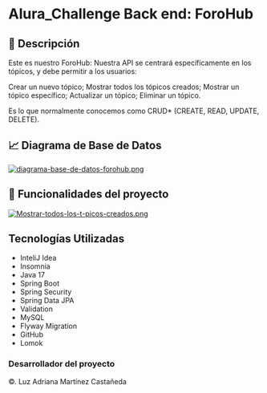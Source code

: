 
<h1>  Alura_Challenge Back end: ForoHub </h1>

<h2> 📝 Descripción</h2>
<p>
  Este es nuestro ForoHub: Nuestra API se centrará específicamente en los tópicos, y debe permitir a los usuarios:

Crear un nuevo tópico;
Mostrar todos los tópicos creados;
Mostrar un tópico específico;
Actualizar un tópico;
Eliminar un tópico.

Es lo que normalmente conocemos como CRUD* (CREATE, READ, UPDATE, DELETE).
</p>

## 📈 Diagrama de Base de Datos
[![diagrama-base-de-datos-forohub.png](https://i.postimg.cc/hPz7QKcj/diagrama-base-de-datos-forohub.png)](https://postimg.cc/ppvdgb9b)

## 🔩 Funcionalidades del proyecto
[![Mostrar-todos-los-t-picos-creados.png](https://i.postimg.cc/x1nC9mjK/Mostrar-todos-los-t-picos-creados.png)](https://postimg.cc/ppcxZpFT)
  
## Tecnologías Utilizadas

- InteliJ Idea
- Insomnia
- Java 17 
- Spring Boot
- Spring Security
- Spring Data JPA
- Validation
- MySQL
- Flyway Migration
- GitHub
- Lomok
  
<h3>Desarrollador del proyecto</h3>
<p> ©. Luz Adriana Martínez Castañeda </p>

